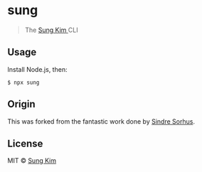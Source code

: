 # sung

> The [Sung Kim ](https://www.sungkim.co/) CLI

## Usage

Install Node.js, then:

```
$ npx sung
```

## Origin

This was forked from the fantastic work done by [Sindre Sorhus](https://github.com/sindresorhus/sindresorhus).

## License

MIT © [Sung Kim](https://www.sungkim.co/)
